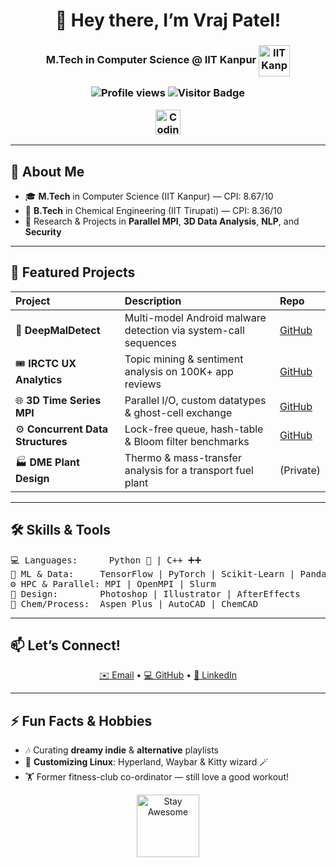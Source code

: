 <!--
  Welcome to my GitHub profile!
  Feel free to customize the badges/links as you like 😊
-->

<h1 align="center">👋 Hey there, I’m Vraj Patel!</h1>
<h3 align="center">M.Tech in Computer Science @ IIT Kanpur
 <img src="https://encrypted-tbn0.gstatic.com/images?q=tbn:ANd9GcQ-76gLRAVrPECGX5QfmdoLGmvZ_cDWC0s-G7BU3b86CcFQ04qRYcHti3Y&s=10" alt="IIT Kanpur Logo" height="50" style="vertical-align:middle;"/>

<p align="center">
  <img src="https://komarev.com/ghpvc/?username=Vrajb24&color=brightgreen" alt="Profile views" />  
  <img src="https://visitor-badge.laobi.icu/badge?page_id=Vrajb24.Vrajb24" alt="Visitor Badge" />
</p>

<div align="center">
  <img src="https://media.giphy.com/media/hvRJCLFzcasrR4ia7z/giphy.gif" alt="Coding Animation" width="40"/>
</div>

---

## 🔭 About Me
- 🎓 **M.Tech** in Computer Science (IIT Kanpur) — CPI: 8.67/10  
- 🧪 **B.Tech** in Chemical Engineering (IIT Tirupati) — CPI: 8.36/10  
- 🔬 Research & Projects in **Parallel MPI**, **3D Data Analysis**, **NLP**, and **Security**  
<!-- - 🎨 Also dabble in **Adobe Suite**, **graphic design**, and **creative animations**-->

---

## 🚀 Featured Projects

| Project | Description | Repo |
| :--- | :--- | :--- |
| 🐍 **DeepMalDetect** | Multi-model Android malware detection via system-call sequences | [GitHub](https://github.com/Vrajb24/DeepMalDetect) |
| 🎟️ **IRCTC UX Analytics** | Topic mining & sentiment analysis on 100K+ app reviews | [GitHub](https://github.com/Vrajb24/CS603-IRCTC-Analytics) |
| 🌐 **3D Time Series MPI** | Parallel I/O, custom datatypes & ghost-cell exchange | [GitHub](https://github.com/Vrajb24/CS633-MPI-Analysis-of-3D-Data) |
| ⚙️ **Concurrent Data Structures** | Lock-free queue, hash-table & Bloom filter benchmarks | [GitHub](https://github.com/Vrajb24/CS636-Concurrent-Data-Structure-Implementation) |
| 🏭 **DME Plant Design** | Thermo & mass-transfer analysis for a transport fuel plant | (Private) |

---

## 🛠️ Skills & Tools

<pre>
💻 Languages:      Python 🐍 | C++ ➕➕  
🤖 ML & Data:     TensorFlow | PyTorch | Scikit-Learn | Pandas  
⚙️ HPC & Parallel: MPI | OpenMPI | Slurm  
🎨 Design:        Photoshop | Illustrator | AfterEffects  
🧪 Chem/Process:  Aspen Plus | AutoCAD | ChemCAD
</pre>

---

## 📫 Let’s Connect!

<p align="center">
  <a href="mailto:vrajb24@iitk.ac.in" target="_blank">✉️ Email</a> •
  <a href="https://github.com/Vrajb24" target="_blank">💻 GitHub</a> •
  <a href="https://www.linkedin.com/in/vraj-patel-47a5ab1a4/" target="_blank">🔗 LinkedIn</a>
</p>

---

## ⚡ Fun Facts & Hobbies
- 🎶 Curating **dreamy indie** & **alternative** playlists  
- 🐧 **Customizing Linux**: Hyperland, Waybar & Kitty wizard 🪄  
- 🏋️ Former fitness-club co-ordinator — still love a good workout!

<div align="center">
  <img src="https://media.giphy.com/media/3oEduSbSGpGaRX2Vri/giphy.gif" alt="Stay Awesome" width="100"/>
</div>
